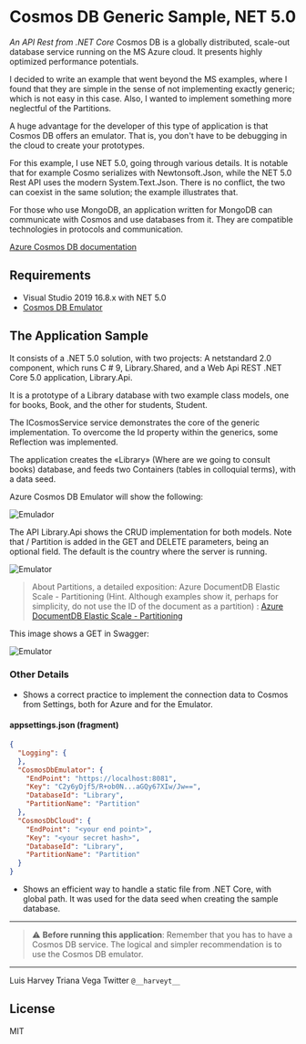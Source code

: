 # Cosmos DB Generic Sample, NET 5.0
_An API Rest from .NET Core_
Cosmos DB is a globally distributed, scale-out database service running on the MS Azure cloud. It presents highly optimized performance potentials.

I decided to write an example that went beyond the MS examples, where I found that they are simple in the sense of not implementing exactly generic; which is not easy in this case. Also, I wanted to implement something more neglectful of the Partitions.

A huge advantage for the developer of this type of application is that Cosmos DB offers an emulator. That is, you don't have to be debugging in the cloud to create your prototypes.

For this example, I use NET 5.0, going through various details. It is notable that for example Cosmo serializes with Newtonsoft.Json, while the NET 5.0 Rest API uses the modern System.Text.Json. There is no conflict, the two can coexist in the same solution; the example illustrates that.

For those who use MongoDB, an application written for MongoDB can communicate with Cosmos and use databases from it. They are compatible technologies in protocols and communication.

[Azure Cosmos DB documentation](https://docs.microsoft.com/en-us/azure/cosmos-db/)


## Requirements

  - Visual Studio 2019 16.8.x with NET 5.0
  - [Cosmos DB Emulator](https://docs.microsoft.com/en-us/azure/cosmos-db/local-emulator-release-notes)

## The Application Sample
It consists of a .NET 5.0 solution, with two projects: A netstandard 2.0 component, which runs C # 9, Library.Shared, and a Web Api REST .NET Core 5.0 application, Library.Api.

It is a prototype of a Library database with two example class models, one for books, Book, and the other for students, Student.

The ICosmosService <T> service demonstrates the core of the generic implementation. To overcome the Id property within the generics, some Reflection was implemented.

The application creates the «Library» (Where are we going to consult books) database, and feeds two Containers (tables in colloquial terms), with a data seed.

Azure Cosmos DB Emulator will show the following:

![Emulador](https://github.com/harveytriana/CosmosDBMock/blob/master/cdb_1.png)

The API Library.Api shows the CRUD implementation for both models. Note that / Partition is added in the GET and DELETE parameters, being an optional field. The default is the country where the server is running.

![Emulator](https://github.com/harveytriana/CosmosDBMock/blob/master/cdb_2.png)

> About Partitions, a detailed exposition: Azure DocumentDB Elastic Scale - Partitioning (Hint. Although examples show it, perhaps for simplicity, do not use the ID of the document as a partition)
: [Azure DocumentDB Elastic Scale - Partitioning](https://azure.microsoft.com/en-us/resources/videos/azure-documentdb-elastic-scale-partitioning/)

This image shows a GET in Swagger:

![Emulator](https://github.com/harveytriana/CosmosDBMock/blob/master/cdb_3.png)

### Other Details

* Shows a correct practice to implement the connection data to Cosmos from Settings, both for Azure and for the Emulator.

#### appsettings.json (fragment)
```json
{
  "Logging": {
  },
  "CosmosDbEmulator": {
    "EndPoint": "https://localhost:8081",
    "Key": "C2y6yDjf5/R+ob0N...aGQy67XIw/Jw==",
    "DatabaseId": "Library",
    "PartitionName": "Partition"
  },
  "CosmosDbCloud": {
    "EndPoint": "<your end point>",
    "Key": "<your secret hash>",
    "DatabaseId": "Library",
    "PartitionName": "Partition"
  }
}
```

* Shows an efficient way to handle a static file from .NET Core, with global path. It was used for the data seed when creating the sample database.
___
> :warning: **Before running this application**: Remember that you has to have a Cosmos DB service. The logical and simpler recommendation is to use the Cosmos DB emulator.
___

Luis Harvey Triana Vega
Twitter ```@__harveyt__```

License
----

MIT





